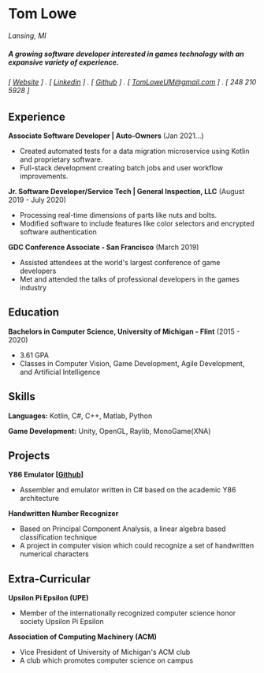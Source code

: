 Tom Lowe
======
*Lansing, MI*

##### A growing software developer interested in games technology with an expansive variety of experience.
###### [ [Website](https://tomlowe.dev) ] . [ [Linkedin](https://www.linkedin.com/in/tom-l-812704174) ] . [ [Github](https://github.com/Vulpen) ] . [ [TomLoweUM@gmail.com](mailto:tomloweum@gmail.com) ] . [ 248 210 5928 ]

Experience
---------
**Associate Software Developer | Auto-Owners** (Jan 2021...)

- Created automated tests for a data migration microservice using Kotlin and proprietary software.
- Full-stack development creating batch jobs and user workflow improvements.

**Jr. Software Developer/Service Tech | General Inspection, LLC** (August 2019 - July 2020)

- Processing real-time dimensions of parts like nuts and bolts.
- Modified software to include features like color selectors and encrypted software authentication

**GDC Conference Associate - San Francisco** (March 2019)

- Assisted attendees at the world's largest conference of game developers
- Met and attended the talks of professional developers in the games industry

Education
---------
**Bachelors in Computer Science, University of Michigan - Flint** (2015 - 2020)

- 3.61 GPA
- Classes in Computer Vision, Game Development, Agile Development, and Artificial Intelligence


Skills
------
**Languages:** Kotlin, C#, C++, Matlab, Python

**Game Development:** Unity, OpenGL, Raylib, MonoGame(XNA)

<!-- Page Break! -->
<!-- <div style="page-break-after: always;"></div> -->


Projects
--------

**Y86 Emulator [[Github](https://github.com/Vulpen/YEMU)]**

- Assembler and emulator written in C# based on the academic Y86 architecture

**Handwritten Number Recognizer**

- Based on Principal Component Analysis, a linear algebra based classification technique
- A project in computer vision which could recognize a set of handwritten numerical characters

<!-- **Computer Graphics Projects**

- Assorted projects related to computer graphics and physics
- OpenGL engine, a project that can load model files, uses Blinn-Phong lighting, and a first person camera -->


Extra-Curricular
--------
**Upsilon Pi Epsilon (UPE)**

- Member of the internationally recognized computer science honor society Upsilon Pi Epsilon

**Association of Computing Machinery (ACM)**

- Vice President of University of Michigan's ACM club
- A club which promotes computer science on campus

<!-- **Video Game Design Club**

- Member of a club focused on design and development of games -->
